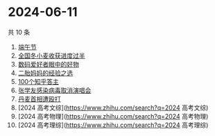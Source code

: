 # 2024-06-11

共 10 条

<!-- BEGIN -->
<!-- 最后更新时间 Tue Jun 11 2024 05:06:47 GMT+0800 (China Standard Time) -->

1. [端午节](https://www.zhihu.com/search?q=端午节)
1. [全国冬小麦收获进度过半](https://www.zhihu.com/search?q=全国冬小麦收获进度过半)
1. [数码爱好者眼中的好物](https://www.zhihu.com/search?q=数码爱好者眼中的好物)
1. [二胎妈妈的经验之选](https://www.zhihu.com/search?q=二胎妈妈的经验之选)
1. [100个知乎答主](https://www.zhihu.com/search?q=100个知乎答主)
1. [张学友感染病毒取消演唱会](https://www.zhihu.com/search?q=张学友感染病毒取消演唱会)
1. [丹麦首相遭殴打](https://www.zhihu.com/search?q=丹麦首相遭殴打)
1. [2024 高考文综](https://www.zhihu.com/search?q=2024 高考文综)
1. [2024 高考物理](https://www.zhihu.com/search?q=2024 高考物理)
1. [2024 高考理综](https://www.zhihu.com/search?q=2024 高考理综)

<!-- END -->
